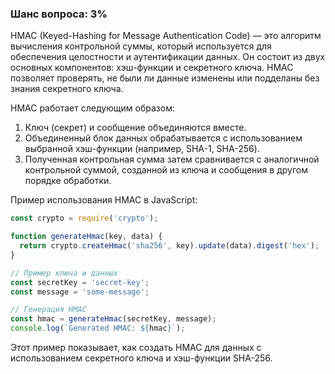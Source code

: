### Шанс вопроса: 3%

HMAC (Keyed-Hashing for Message Authentication Code) — это алгоритм вычисления контрольной суммы, который используется для обеспечения целостности и аутентификации данных. Он состоит из двух основных компонентов: хэш-функции и секретного ключа. HMAC позволяет проверять, не были ли данные изменены или подделаны без знания секретного ключа.

HMAC работает следующим образом:
1. Ключ (секрет) и сообщение объединяются вместе.
2. Объединенный блок данных обрабатывается с использованием выбранной хэш-функции (например, SHA-1, SHA-256).
3. Полученная контрольная сумма затем сравнивается с аналогичной контрольной суммой, созданной из ключа и сообщения в другом порядке обработки.

Пример использования HMAC в JavaScript:
```javascript
const crypto = require('crypto');

function generateHmac(key, data) {
  return crypto.createHmac('sha256', key).update(data).digest('hex');
}

// Пример ключа и данных
const secretKey = 'secret-key';
const message = 'some-message';

// Генерация HMAC
const hmac = generateHmac(secretKey, message);
console.log(`Generated HMAC: ${hmac}`);
```

Этот пример показывает, как создать HMAC для данных с использованием секретного ключа и хэш-функции SHA-256.